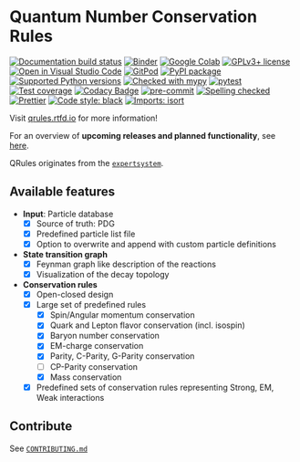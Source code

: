 # Quantum Number Conservation Rules

[![Documentation build status](https://readthedocs.org/projects/qrules/badge/?version=latest)](https://qrules.readthedocs.io)
[![Binder](https://static.mybinder.org/badge_logo.svg)](https://mybinder.org/v2/gh/ComPWA/qrules/stable?filepath=docs/usage)
[![Google Colab](https://colab.research.google.com/assets/colab-badge.svg)](https://colab.research.google.com/github/ComPWA/qrules/blob/stable)
[![GPLv3+ license](https://img.shields.io/badge/License-GPLv3+-blue.svg)](https://www.gnu.org/licenses/gpl-3.0-standalone.html)
[![Open in Visual Studio Code](https://open.vscode.dev/badges/open-in-vscode.svg)](https://open.vscode.dev/ComPWA/qrules)
[![GitPod](https://img.shields.io/badge/Gitpod-ready--to--code-blue?logo=gitpod)](https://gitpod.io/#https://github.com/ComPWA/qrules)
[![PyPI package](https://badge.fury.io/py/qrules.svg)](https://pypi.org/project/qrules)
[![Supported Python versions](https://img.shields.io/pypi/pyversions/qrules)](https://pypi.org/project/qrules)
[![Checked with mypy](http://www.mypy-lang.org/static/mypy_badge.svg)](https://mypy.readthedocs.io)
[![pytest](https://github.com/ComPWA/qrules/workflows/pytest/badge.svg)](https://github.com/ComPWA/qrules/actions?query=branch%3Amain+workflow%3Apytest)
[![Test coverage](https://codecov.io/gh/ComPWA/qrules/branch/main/graph/badge.svg)](https://codecov.io/gh/ComPWA/qrules)
[![Codacy Badge](https://api.codacy.com/project/badge/Grade/deeee5b9e2bb4b3daa655942c71e17da)](https://www.codacy.com/gh/ComPWA/qrules)
[![pre-commit](https://github.com/ComPWA/qrules/workflows/pre-commit/badge.svg)](https://github.com/ComPWA/qrules/actions?query=branch%3Amain+workflow%3Apre-commit)
[![Spelling checked](https://img.shields.io/badge/cspell-checked-brightgreen.svg)](https://github.com/streetsidesoftware/cspell/tree/master/packages/cspell)
[![Prettier](https://camo.githubusercontent.com/687a8ae8d15f9409617d2cc5a30292a884f6813a/68747470733a2f2f696d672e736869656c64732e696f2f62616467652f636f64655f7374796c652d70726574746965722d6666363962342e7376673f7374796c653d666c61742d737175617265)](https://prettier.io/)
[![Code style: black](https://img.shields.io/badge/code%20style-black-000000.svg)](https://github.com/psf/black)
[![Imports: isort](https://img.shields.io/badge/%20imports-isort-%231674b1?style=flat&labelColor=ef8336)](https://pycqa.github.io/isort)

Visit [qrules.rtfd.io](https://qrules.readthedocs.io) for more information!

For an overview of **upcoming releases and planned functionality**, see
[here](https://github.com/ComPWA/qrules/milestones?direction=asc&sort=title&state=open).

QRules originates from the
[`expertsystem`](https://pypi.org/project/expertsystem).

## Available features

- **Input**: Particle database
  - [x] Source of truth: PDG
  - [x] Predefined particle list file
  - [x] Option to overwrite and append with custom particle definitions
- **State transition graph**
  - [x] Feynman graph like description of the reactions
  - [x] Visualization of the decay topology
- **Conservation rules**
  - [x] Open-closed design
  - [x] Large set of predefined rules
    - [x] Spin/Angular momentum conservation
    - [x] Quark and Lepton flavor conservation (incl. isospin)
    - [x] Baryon number conservation
    - [x] EM-charge conservation
    - [x] Parity, C-Parity, G-Parity conservation
    - [ ] CP-Parity conservation
    - [x] Mass conservation
  - [x] Predefined sets of conservation rules representing Strong, EM, Weak
        interactions

## Contribute

See [`CONTRIBUTING.md`](./CONTRIBUTING.md)
